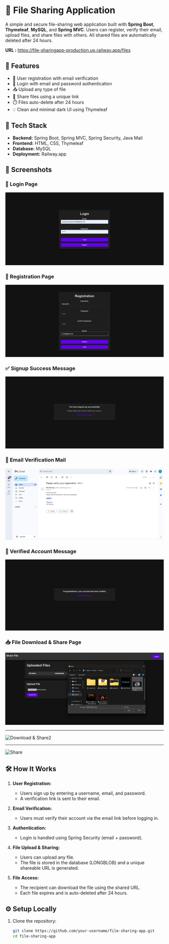 # 📁 File Sharing Application

A simple and secure file-sharing web application built with **Spring Boot**, **Thymeleaf**, **MySQL**, and **Spring MVC**. Users can register, verify their email, upload files, and share files with others. All shared files are automatically deleted after 24 hours.

**URL :** https://file-sharingapp-production.up.railway.app/files

## 🚀 Features

- 📝 User registration with email verification
- 🔐 Login with email and password authentication
- 📤 Upload any type of file
- 🔗 Share files using a unique link
- ⏱️ Files auto-delete after 24 hours
- 💡 Clean and minimal dark UI using Thymeleaf

## 🔧 Tech Stack

- **Backend:** Spring Boot, Spring MVC, Spring Security, Java Mail
- **Frontend:** HTML, CSS, Thymeleaf
- **Database:** MySQL
- **Deployment:** Railway.app

## 📸 Screenshots

### 🔐 Login Page
![Login](./src/main/resources/static/screenshots/Screenshot%202025-07-08%20175215.png)

### 🧾 Registration Page
![Register](./src/main/resources/static/screenshots/Screenshot%202025-07-08%20175252.png)

### ✅ Signup Success Message
![Signup Success](./src/main/resources/static/screenshots/Screenshot%202025-07-08%20175313.png)

### 📧 Email Verification Mail
![Verification Mail](./src/main/resources/static/screenshots/Screenshot%202025-07-08%20175355.png)

### 🎉 Verified Account Message
![Verified](./src/main/resources/static/screenshots/Screenshot%202025-07-08%20175407.png)

### 📥 File Download & Share Page
![Download & Share1](./src/main/resources/static/screenshots/Screenshot%202025-07-08%20175457.png)

-----------------------------------------------------------------------------
![Download & Share2](./main/resources/static/screenshots/Screenshot%202025-07-08%20180434.png)

-----------------------------------------------------------------------------
![Share](./main/resources/static/screenshots/Screenshot%202025-07-08%20180453.png)

## 🛠 How It Works

1. **User Registration:**
   - Users sign up by entering a username, email, and password.
   - A verification link is sent to their email.

2. **Email Verification:**
   - Users must verify their account via the email link before logging in.

3. **Authentication:**
   - Login is handled using Spring Security (email + password).

4. **File Upload & Sharing:**
   - Users can upload any file.
   - The file is stored in the database (LONGBLOB) and a unique shareable URL is generated.

5. **File Access:**
   - The recipient can download the file using the shared URL.
   - Each file expires and is auto-deleted after 24 hours.

## ⚙️ Setup Locally

1. Clone the repository:
   ```bash
   git clone https://github.com/your-username/file-sharing-app.git
   cd file-sharing-app
